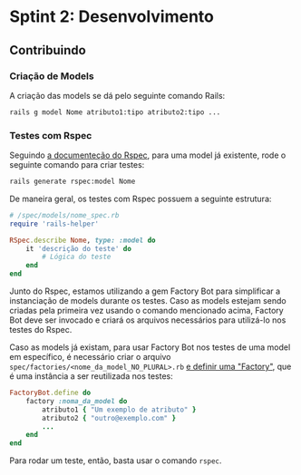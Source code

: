 # Sptint 2: Desenvolvimento

## Contribuindo

### Criação de Models

A criação das models se dá pelo seguinte comando Rails:

```bash
rails g model Nome atributo1:tipo atributo2:tipo ...
```

### Testes com Rspec

Seguindo [a documenteção do Rspec](https://github.com/rspec/rspec-rails?tab=readme-ov-file#creating-boilerplate-specs-with-rails-generate), para uma model já existente, rode o seguinte comando para criar testes:

```bash
rails generate rspec:model Nome
```

De maneira geral, os testes com Rspec possuem a seguinte estrutura:

```ruby
# /spec/models/nome_spec.rb
require 'rails-helper'

RSpec.describe Nome, type: :model do
    it 'descrição do teste' do
        # Lógica do teste
    end
end
```

Junto do Rspec, estamos utilizando a gem Factory Bot para simplificar a instanciação de models durante os testes.
Caso as models estejam sendo criadas pela primeira vez usando o comando mencionado acima, Factory Bot deve ser invocado e criará os arquivos necessários para utilizá-lo nos testes do Rspec.

Caso as models já existam, para usar Factory Bot nos testes de uma model em específico, é necessário criar o arquivo `spec/factories/<nome_da_model_NO_PLURAL>.rb` [e definir uma "Factory"](https://github.com/thoughtbot/factory_bot/blob/main/GETTING_STARTED.md#factory-name-and-attributes), que é uma instância a ser reutilizada nos testes:

```ruby
FactoryBot.define do
    factory :noma_da_model do
        atributo1 { "Um exemplo de atributo" }
        atributo2 { "outro@exemplo.com" }
        ...
    end
end
```

Para rodar um teste, então, basta usar o comando `rspec`.
